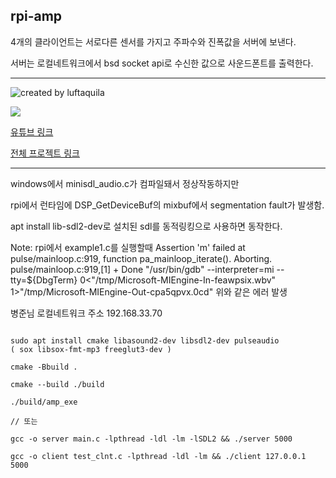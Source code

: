 ## rpi-amp

4개의 클라이언트는 서로다른 센서를 가지고 주파수와 진폭값을 서버에 보낸다.

서버는 로컬네트워크에서 bsd socket api로 수신한 값으로 사운드폰트를 출력한다.



---

![created by luftaquila](readme/overview.png)

![](https://img.youtube.com/vi/MmDjA5BigVI/0.jpg)

[유튜브 링크](https://youtu.be/MmDjA5BigVI?si=FCbgIehlzDGsObau)

[전체 프로젝트 링크](https://git.ajou.ac.kr/luftaquila/trinity)

---

windows에서 minisdl_audio.c가 컴파일돼서 정상작동하지만

rpi에서 런타임에 DSP_GetDeviceBuf의 mixbuf에서 segmentation fault가 발생함.

apt install lib-sdl2-dev로 설치된 sdl를 동적링킹으로 사용하면 동작한다.


Note: 
rpi에서 example1.c를 실행할때 
Assertion 'm' failed at pulse/mainloop.c:919, function pa_mainloop_iterate(). Aborting.
pulse/mainloop.c:919,[1] + Done                       "/usr/bin/gdb" --interpreter=mi --tty=${DbgTerm} 0<"/tmp/Microsoft-MIEngine-In-feawpsix.wbv" 1>"/tmp/Microsoft-MIEngine-Out-cpa5qpvx.0cd"
위와 같은 에러 발생

병준님 로컬네트워크 주소 192.168.33.70

```

sudo apt install cmake libasound2-dev libsdl2-dev pulseaudio
( sox libsox-fmt-mp3 freeglut3-dev )

cmake -Bbuild .

cmake --build ./build

./build/amp_exe

// 또는

gcc -o server main.c -lpthread -ldl -lm -lSDL2 && ./server 5000

gcc -o client test_clnt.c -lpthread -ldl -lm && ./client 127.0.0.1 5000

```

